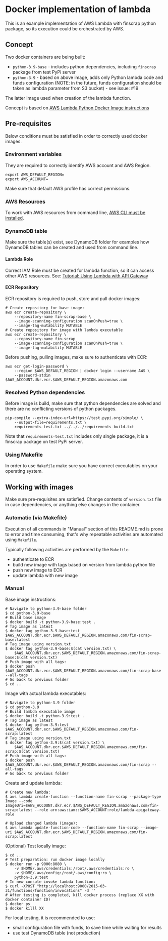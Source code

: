 # Docker implementation of lambda

This is an example implementation of AWS Lambda with finscrap python package, so its execution could be orchestrated by AWS.

## Concept

Two docker containers are being built:
- `python-3.9-base` - includes python dependencies, including `finscrap` package from test PyPi server
- `python-3.9` - based on above image, adds only Python lambda code and funds configuration (NOTE: in the future, funds configuration should be taken as lambda parameter from S3 bucket) - see issue: #19

The latter image used when creation of the lambda function.

Concept is based on [AWS Lambda Python Docker Image instructions](https://docs.aws.amazon.com/lambda/latest/dg/python-image.html#python-image-instructions)

## Pre-requisites

Below conditions must be satisfied in order to correctly used docker images.

### Environment variables

They are required to correctly identify AWS account and AWS Region.
```shell
export AWS_DEFAULT_REGION=
export AWS_ACCOUNT=
```

Make sure that default AWS profile has correct permissions.

### AWS Resources

To work with AWS resources from command line, [AWS CLI must be installed](https://docs.aws.amazon.com/cli/latest/userguide/getting-started-install.html).

### DynamoDB table

Make sure the table(s) exist, see DynamoDB folder for examples how DynamoDB tables can be created and used from command line.

#### Lambda Role

Correct IAM Role must be created for lambda function, so it can access other AWS resources.
See: [Tutorial: Using Lambda with API Gateway](https://docs.aws.amazon.com/lambda/latest/dg/services-apigateway-tutorial.html#services-apigateway-tutorial-role)

#### ECR Repository

ECR repository is required to push, store and pull docker images:

```shell
# Create repository for base image:
aws ecr create-repository \
    --repository-name fin-scrap-base \
    --image-scanning-configuration scanOnPush=true \
    --image-tag-mutability MUTABLE
# Create repository for image with lambda executable
aws ecr create-repository \
    --repository-name fin-scrap
    --image-scanning-configuration scanOnPush=true \
    --image-tag-mutability MUTABLE
```

Before pushing, pulling images, make sure to authenticate with ECR:
```shell
aws ecr get-login-password \
    --region $AWS_DEFAULT_REGION | docker login --username AWS \
    --password-stdin $AWS_ACCOUNT.dkr.ecr.$AWS_DEFAULT_REGION.amazonaws.com
```

### Resolved Python dependencies

Before image is build, make sure that python dependencies are solved and there are no conflicting versions of python packages.

```shell
pip-compile --extra-index-url=https://test.pypi.org/simple/ \
    --output-file=requirements.txt \
    requirements-test.txt ../../../requirements-build.txt
```

Note that `requirements-test.txt` includes only single package, it is a finscrap package on test PyPi server.

### Using Makefile

In order to use `Makefile` make sure you have correct executables on your operating system.


## Working with images

Make sure pre-requisites are satisfied.
Change contents of `version.txt` file in case dependencies, or anything else changes in the container.

### Automatic (via Makefile)

Execution of all commands in "Manual" section of this README.md is prone to error and time consuming, that's why repeatable activities are automated using `Makefile`.

Typically following activities are performed by the `Makefile`:
- authenticate to ECR
- build new image with tags based on version from lambda python file
- push new image to ECR
- update lambda with new image

### Manual

Base image instructions:

```shell
# Navigate to python-3.9-base folder
$ cd python-3.9-base
# Build base image
$ docker build -t python-3.9-base:test .
# Tag image as latest
$ docker tag python-3.9-base:test $AWS_ACCOUNT.dkr.ecr.$AWS_DEFAULT_REGION.amazonaws.com/fin-scrap-base:latest
# Tag image using version.txt
$ docker tag python-3.9-base:$(cat version.txt) \
    $AWS_ACCOUNT.dkr.ecr.$AWS_DEFAULT_REGION.amazonaws.com/fin-scrap-base:$(cat version.txt)
# Push image with all tags:
$ docker push $AWS_ACCOUNT.dkr.ecr.$AWS_DEFAULT_REGION.amazonaws.com/fin-scrap-base --all-tags
# Go back to previous folder
$ cd ..
```

Image with actual lambda executables:

```shell
# Navigate to python-3.9 folder
$ cd python-3.9
# Build lambda executable image
$ docker build -t python-3.9:test .
# Tag image as latest
$ docker tag python-3.9:test $AWS_ACCOUNT.dkr.ecr.$AWS_DEFAULT_REGION.amazonaws.com/fin-scrap:latest
# Tag image using version.txt
$ docker tag python-3.9:$(cat version.txt) \
    $AWS_ACCOUNT.dkr.ecr.$AWS_DEFAULT_REGION.amazonaws.com/fin-scrap:$(cat version.txt)
# Push image with all tags:
$ docker push $AWS_ACCOUNT.dkr.ecr.$AWS_DEFAULT_REGION.amazonaws.com/fin-scrap --all-tags
# Go back to previous folder
```

Create and update lambda:

```shell
# Create new lambda:
$ aws lambda create-function --function-name fin-scrap --package-type Image --code ImageUri=$AWS_ACCOUNT.dkr.ecr.$AWS_DEFAULT_REGION.amazonaws.com/fin-scrap:latest --role arn:aws:iam::$AWS_ACCOUNT:role/lambda-apigateway-role

# Upload changed lambda (image):
$ aws lambda update-function-code --function-name fin-scrap --image-uri $AWS_ACCOUNT.dkr.ecr.$AWS_DEFAULT_REGION.amazonaws.com/fin-scrap:latest
```

(Optional) Test locally image:

```shell
$ cd ..
# Test preparation: run docker image locally
$ docker run -p 9000:8080 \
    -v $HOME/.aws/credentials:/root/.aws/credentials:ro \
    -v $HOME/.aws/config:/root/.aws/config:ro \
    python-3.9:test
# In new console invoke lambda function:
$ curl -XPOST "http://localhost:9000/2015-03-31/functions/function/invocations" -d ''
# After testing is completed, kill docker process (replace XX with docker container ID)
$ docker ps
$ docker killl XX
```

For local testing, it is recommended to use:
- small configuration file with funds, to save time while waiting for results
- use test DynamoDB table (not production)
